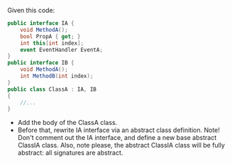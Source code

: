 Given this code:

```csharp
public interface IA {
    void MethodA();
    bool PropA { get; }
    int this[int index];
    event EventHandler EventA;
}
public interface IB {
    void MethodA();
    int MethodB(int index);
}
public class ClassA : IA, IB
{
    //...
}
```

- Add the body of the ClassA class. 
- Before that, rewrite IA interface via an abstract class definition.
Note! Don't comment out the IA interface, and define a new base abstract ClassIA class.
Also, note please, the abstract ClassIA class will be fully abstract: all signatures are abstract.
